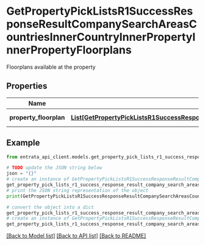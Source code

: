 # GetPropertyPickListsR1SuccessResponseResultCompanySearchAreasCountriesInnerCountryInnerPropertyInnerPropertyFloorplans

Floorplans available at the property

## Properties

Name | Type | Description | Notes
------------ | ------------- | ------------- | -------------
**property_floorplan** | [**List[GetPropertyPickListsR1SuccessResponseResultCompanySearchAreasCountriesInnerCountryInnerPropertyInnerPropertyFloorplansPropertyFloorplanInner]**](GetPropertyPickListsR1SuccessResponseResultCompanySearchAreasCountriesInnerCountryInnerPropertyInnerPropertyFloorplansPropertyFloorplanInner.md) | List of floorplans | 

## Example

```python
from entrata_api_client.models.get_property_pick_lists_r1_success_response_result_company_search_areas_countries_inner_country_inner_property_inner_property_floorplans import GetPropertyPickListsR1SuccessResponseResultCompanySearchAreasCountriesInnerCountryInnerPropertyInnerPropertyFloorplans

# TODO update the JSON string below
json = "{}"
# create an instance of GetPropertyPickListsR1SuccessResponseResultCompanySearchAreasCountriesInnerCountryInnerPropertyInnerPropertyFloorplans from a JSON string
get_property_pick_lists_r1_success_response_result_company_search_areas_countries_inner_country_inner_property_inner_property_floorplans_instance = GetPropertyPickListsR1SuccessResponseResultCompanySearchAreasCountriesInnerCountryInnerPropertyInnerPropertyFloorplans.from_json(json)
# print the JSON string representation of the object
print(GetPropertyPickListsR1SuccessResponseResultCompanySearchAreasCountriesInnerCountryInnerPropertyInnerPropertyFloorplans.to_json())

# convert the object into a dict
get_property_pick_lists_r1_success_response_result_company_search_areas_countries_inner_country_inner_property_inner_property_floorplans_dict = get_property_pick_lists_r1_success_response_result_company_search_areas_countries_inner_country_inner_property_inner_property_floorplans_instance.to_dict()
# create an instance of GetPropertyPickListsR1SuccessResponseResultCompanySearchAreasCountriesInnerCountryInnerPropertyInnerPropertyFloorplans from a dict
get_property_pick_lists_r1_success_response_result_company_search_areas_countries_inner_country_inner_property_inner_property_floorplans_from_dict = GetPropertyPickListsR1SuccessResponseResultCompanySearchAreasCountriesInnerCountryInnerPropertyInnerPropertyFloorplans.from_dict(get_property_pick_lists_r1_success_response_result_company_search_areas_countries_inner_country_inner_property_inner_property_floorplans_dict)
```
[[Back to Model list]](../README.md#documentation-for-models) [[Back to API list]](../README.md#documentation-for-api-endpoints) [[Back to README]](../README.md)


